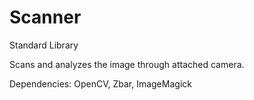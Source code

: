 # Scanner
Standard Library

Scans and analyzes the image through attached camera.

Dependencies: OpenCV, Zbar, ImageMagick
